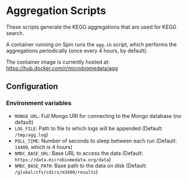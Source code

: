 # Aggregation Scripts

These scripts generate the KEGG aggregations that are used for KEGG search.

A container running on Spin runs the `agg.sh` script, which performs the aggregations periodically (once every 4 hours, by default).

The container image is currently hosted at: https://hub.docker.com/r/microbiomedata/agg

## Configuration

### Environment variables

- `MONGO_URL`: Full Mongo URI for connecting to the Mongo database (no default)
- `LOG_FILE`: Path to file to which logs will be appended (Default: `/tmp/agg.log`)
- `POLL_TIME`: Number of seconds to sleep between each run (Default: `14400`, which is 4 hours)
- `NMDC_BASE_URL`: Base URL to access the data (Default: `https://data.microbiomedata.org/data`)
- `NMDC_BASE_PATH`: Base path to the data on disk (Default: `/global/cfs/cdirs/m3408/results`)